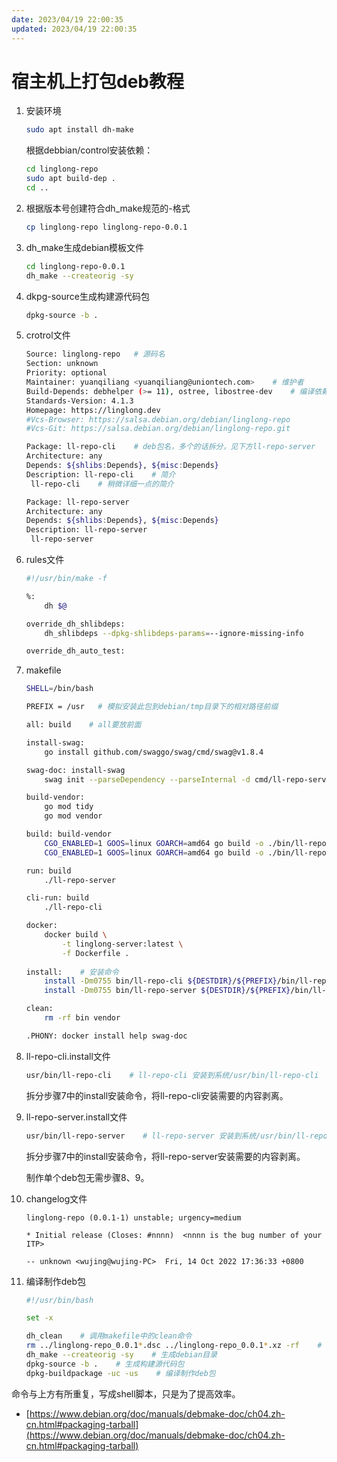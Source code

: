 ```yaml
---
date: 2023/04/19 22:00:35
updated: 2023/04/19 22:00:35
---
```


# 宿主机上打包deb教程

1. 安装环境

    ```bash
    sudo apt install dh-make
    ```

    根据debbian/control安装依赖：

    ```bash
    cd linglong-repo
    sudo apt build-dep .
    cd ..
    ```

2. 根据版本号创建符合dh_make规范的<package>-<version>格式

    ```bash
    cp linglong-repo linglong-repo-0.0.1
    ```

3. dh_make生成debian模板文件

    ```bash
    cd linglong-repo-0.0.1
    dh_make --createorig -sy
    ```

4. dkpg-source生成构建源代码包

    ```bash
    dpkg-source -b .
    ```

5. crotrol文件

    ```bash
    Source: linglong-repo   # 源码名
    Section: unknown
    Priority: optional
    Maintainer: yuanqiliang <yuanqiliang@uniontech.com>    # 维护者
    Build-Depends: debhelper (>= 11), ostree, libostree-dev    # 编译依赖
    Standards-Version: 4.1.3
    Homepage: https://linglong.dev
    #Vcs-Browser: https://salsa.debian.org/debian/linglong-repo
    #Vcs-Git: https://salsa.debian.org/debian/linglong-repo.git

    Package: ll-repo-cli    # deb包名，多个的话拆分，见下方ll-repo-server
    Architecture: any
    Depends: ${shlibs:Depends}, ${misc:Depends}
    Description: ll-repo-cli    # 简介
     ll-repo-cli    # 稍微详细一点的简介

    Package: ll-repo-server
    Architecture: any
    Depends: ${shlibs:Depends}, ${misc:Depends}
    Description: ll-repo-server
     ll-repo-server
    ```

6. rules文件

    ```bash
    #!/usr/bin/make -f

    %:
        dh $@

    override_dh_shlibdeps:
        dh_shlibdeps --dpkg-shlibdeps-params=--ignore-missing-info

    override_dh_auto_test:
    ```

7. makefile

    ```bash
    SHELL=/bin/bash

    PREFIX = /usr   # 模拟安装此包到debian/tmp目录下的相对路径前缀

    all: build    # all要放前面

    install-swag:
        go install github.com/swaggo/swag/cmd/swag@v1.8.4

    swag-doc: install-swag
        swag init --parseDependency --parseInternal -d cmd/ll-repo-server

    build-vendor:
        go mod tidy
        go mod vendor

    build: build-vendor
        CGO_ENABLED=1 GOOS=linux GOARCH=amd64 go build -o ./bin/ll-repo-server -v ./cmd/ll-repo-server
        CGO_ENABLED=1 GOOS=linux GOARCH=amd64 go build -o ./bin/ll-repo-cli    -v ./cmd/ll-repo-cli

    run: build
        ./ll-repo-server

    cli-run: build
        ./ll-repo-cli

    docker:
        docker build \
            -t linglong-server:latest \
            -f Dockerfile .
            
    install:    # 安装命令
        install -Dm0755 bin/ll-repo-cli ${DESTDIR}/${PREFIX}/bin/ll-repo-cli
        install -Dm0755 bin/ll-repo-server ${DESTDIR}/${PREFIX}/bin/ll-repo-server

    clean:
        rm -rf bin vendor

    .PHONY: docker install help swag-doc
    ```

8. ll-repo-cli.install文件

    ```bash
    usr/bin/ll-repo-cli    # ll-repo-cli 安装到系统/usr/bin/ll-repo-cli
    ```

    拆分步骤7中的install安装命令，将ll-repo-cli安装需要的内容剥离。

9. ll-repo-server.install文件

    ```bash
    usr/bin/ll-repo-server    # ll-repo-server 安装到系统/usr/bin/ll-repo-server
    ```

    拆分步骤7中的install安装命令，将ll-repo-server安装需要的内容剥离。

    制作单个deb包无需步骤8、9。

10. changelog文件

    ```text
    linglong-repo (0.0.1-1) unstable; urgency=medium

    * Initial release (Closes: #nnnn)  <nnnn is the bug number of your ITP>

    -- unknown <wujing@wujing-PC>  Fri, 14 Oct 2022 17:36:33 +0800
    ```

11. 编译制作deb包

    ```bash
    #!/usr/bin/bash

    set -x

    dh_clean    # 调用makefile中的clean命令
    rm ../linglong-repo_0.0.1*.dsc ../linglong-repo_0.0.1*.xz -rf    # 删除 dpkg-source -b . dh_make --createorig -sy 命令生成的源码压缩包
    dh_make --createorig -sy    # 生成debian目录
    dpkg-source -b .    # 生成构建源代码包
    dpkg-buildpackage -uc -us    # 编译制作deb包
    ```

命令与上方有所重复，写成shell脚本，只是为了提高效率。

- [https://www.debian.org/doc/manuals/debmake-doc/ch04.zh-cn.html#packaging-tarball](https://www.debian.org/doc/manuals/debmake-doc/ch04.zh-cn.html#packaging-tarball)
